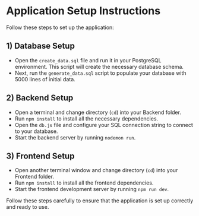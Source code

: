 # Application Setup Instructions

Follow these steps to set up the application:

## 1) Database Setup

- Open the `create_data.sql` file and run it in your PostgreSQL environment. This script will create the necessary database schema.
- Next, run the `generate_data.sql` script to populate your database with 5000 lines of initial data.

## 2) Backend Setup

- Open a terminal and change directory (`cd`) into your Backend folder.
- Run `npm install` to install all the necessary dependencies.
- Open the `db.js` file and configure your SQL connection string to connect to your database.
- Start the backend server by running `nodemon run`.

## 3) Frontend Setup

- Open another terminal window and change directory (`cd`) into your Frontend folder.
- Run `npm install` to install all the frontend dependencies.
- Start the frontend development server by running `npm run dev`.

Follow these steps carefully to ensure that the application is set up correctly and ready to use.


